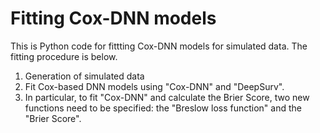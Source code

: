 # Fitting Cox-DNN models
This is Python code for fittting Cox-DNN models for simulated data.
The fitting procedure is below.
1) Generation of simulated data
2) Fit Cox-based DNN models using "Cox-DNN" and "DeepSurv".
3) In particular, to fit "Cox-DNN" and calculate the Brier Score, two new functions need to be
   specified: the "Breslow loss function" and the "Brier Score".
